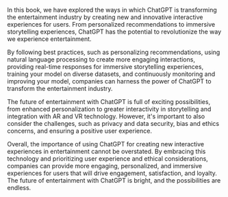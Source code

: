 
In this book, we have explored the ways in which ChatGPT is transforming the entertainment industry by creating new and innovative interactive experiences for users. From personalized recommendations to immersive storytelling experiences, ChatGPT has the potential to revolutionize the way we experience entertainment.

By following best practices, such as personalizing recommendations, using natural language processing to create more engaging interactions, providing real-time responses for immersive storytelling experiences, training your model on diverse datasets, and continuously monitoring and improving your model, companies can harness the power of ChatGPT to transform the entertainment industry.

The future of entertainment with ChatGPT is full of exciting possibilities, from enhanced personalization to greater interactivity in storytelling and integration with AR and VR technology. However, it's important to also consider the challenges, such as privacy and data security, bias and ethics concerns, and ensuring a positive user experience.

Overall, the importance of using ChatGPT for creating new interactive experiences in entertainment cannot be overstated. By embracing this technology and prioritizing user experience and ethical considerations, companies can provide more engaging, personalized, and immersive experiences for users that will drive engagement, satisfaction, and loyalty. The future of entertainment with ChatGPT is bright, and the possibilities are endless.
